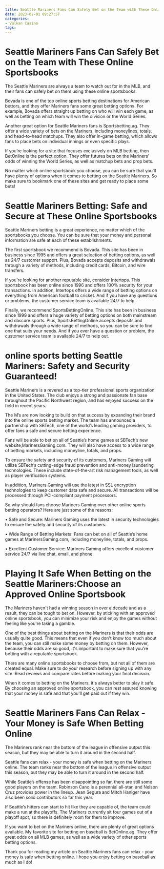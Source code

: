 ```yaml
---
title: Seattle Mariners Fans Can Safely Bet on the Team with These Online Sportsbooks
date: 2023-02-01 09:27:57
categories:
- Vulkan Casino
tags:
---
```



#  Seattle Mariners Fans Can Safely Bet on the Team with These Online Sportsbooks

The Seattle Mariners are always a team to watch out for in the MLB, and their fans can safely bet on them using these online sportsbooks.

Bovada is one of the top online sports betting destinations for American bettors, and they offer Mariners fans some great betting options. For example, Bovada offers straight up betting on who will win each game, as well as betting on which team will win the division or the World Series.

Another great option for Seattle Mariners fans is Sportsbetting.ag. They offer a wide variety of bets on the Mariners, including moneylines, totals, and head-to-head matchups. They also offer in-game betting, which allows fans to place bets on individual innings or even specific plays.

If you’re looking for a site that focuses exclusively on MLB betting, then BetOnline is the perfect option. They offer futures bets on the Mariners’ odds of winning the World Series, as well as matchup bets and prop bets.

No matter which online sportsbook you choose, you can be sure that you’ll have plenty of options when it comes to betting on the Seattle Mariners. So make sure to bookmark one of these sites and get ready to place some bets!

#  Seattle Mariners Betting: Safe and Secure at These Online Sportsbooks

Seattle Mariners betting is a great experience, no matter which of the sportsbooks you choose. You can be sure that your money and personal information are safe at each of these establishments.

The first sportsbook we recommend is Bovada. This site has been in business since 1995 and offers a great selection of betting options, as well as 24/7 customer support. Plus, Bovada accepts deposits and withdrawals through a variety of methods, including credit cards, Bitcoin, and wire transfers.

If you're looking for another reputable site, consider Intertops. This sportsbook has been online since 1996 and offers 100% security for your transactions. In addition, Intertops offers a wide range of betting options on everything from American football to cricket. And if you have any questions or problems, the customer service team is available 24/7 to help.

Finally, we recommend SportsBettingOnline. This site has been in business since 1999 and offers a huge variety of betting options on both mainstream and obscure sports. Plus, SportsBettingOnline accepts deposits and withdrawals through a wide range of methods, so you can be sure to find one that suits your needs. And if you ever have a question or problem, the customer service team is available 24/7 to help out.

#  online sports betting Seattle Mariners: Safety and Security Guaranteed!

Seattle Mariners is a revered as a top-tier professional sports organization in the United States. The club enjoys a strong and passionate fan base throughout the Pacific Northwest region, and has enjoyed success on the field in recent years.

The M’s are now looking to build on that success by expanding their brand into the online sports betting market. The team has announced a partnership with SBTech, one of the world’s leading gaming providers, to offer fans a safe and secure betting experience.

Fans will be able to bet on all of Seattle’s home games at SBTech’s new website,MarinersGaming.com. They will also have access to a wide range of betting markets, including moneyline, totals, and props.

To ensure the safety and security of its customers, Mariners Gaming will utilize SBTech’s cutting-edge fraud prevention and anti-money laundering technologies. These include state-of-the-art risk management tools, as well as player verification systems.

In addition, Mariners Gaming will use the latest in SSL encryption technologies to keep customer data safe and secure. All transactions will be processed through PCI-compliant payment processors.

So why should fans choose Mariners Gaming over other online sports betting operators? Here are just some of the reasons:

• Safe and Secure: Mariners Gaming uses the latest in security technologies to ensure the safety and security of its customers.

• Wide Range of Betting Markets: Fans can bet on all of Seattle’s home games at MarinersGaming.com, including moneyline, totals, and props.

• Excellent Customer Service: Mariners Gaming offers excellent customer service 24/7 via live chat, email, and phone.

#  Playing It Safe When Betting on the Seattle Mariners:Choose an Approved Online Sportsbook

The Mariners haven't had a winning season in over a decade and as a result, they can be tough to bet on. However, by sticking with an approved online sportsbook, you can minimize your risk and enjoy the games without feeling like you're taking a gamble.

One of the best things about betting on the Mariners is that their odds are usually quite good. This means that even if you don't know too much about the team, you can still make some money by betting on them. However, because their odds are so good, it's important to make sure that you're betting with a reputable sportsbook.

There are many online sportsbooks to choose from, but not all of them are created equal. Make sure to do your research before signing up with any site. Read reviews and compare rates before making your final decision.

When it comes to betting on the Mariners, it's always better to play it safe. By choosing an approved online sportsbook, you can rest assured knowing that your money is safe and that you'll get paid out if they win.

#  Seattle Mariners Fans Can Relax - Your Money is Safe When Betting Online

The Mariners rank near the bottom of the league in offensive output this season, but they may be able to turn it around in the second half.

Seattle fans can relax - your money is safe when betting on the Mariners online. The team ranks near the bottom of the league in offensive output this season, but they may be able to turn it around in the second half.

While Seattle’s offense has been disappointing so far, there are still some good players on the team. Robinson Cano is a perennial all-star, and Nelson Cruz provides power in the lineup. Jean Segura and Mitch Haniger have also been solid contributors so far this year.

If Seattle’s hitters can start to hit like they are capable of, the team could make a run at the playoffs. The Mariners currently sit four games out of a playoff spot, so there is definitely room for them to improve.

If you want to bet on the Mariners online, there are plenty of great options available. My favorite site for betting on baseball is BetOnline.ag. They offer great odds on all MLB games, as well as a wide variety of other sports betting options.

Thank you for reading my article on Seattle Mariners fans can relax - your money is safe when betting online. I hope you enjoy betting on baseball as much as I do!